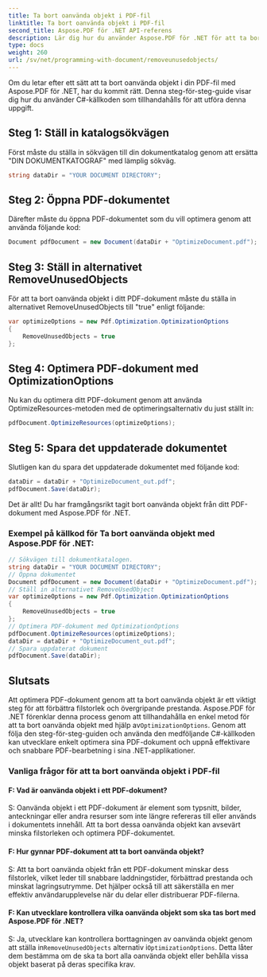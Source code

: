 ```yaml
---
title: Ta bort oanvända objekt i PDF-fil
linktitle: Ta bort oanvända objekt i PDF-fil
second_title: Aspose.PDF för .NET API-referens
description: Lär dig hur du använder Aspose.PDF för .NET för att ta bort oanvända objekt i PDF-filer med denna steg-för-steg-guide.
type: docs
weight: 260
url: /sv/net/programming-with-document/removeunusedobjects/
---
```

Om du letar efter ett sätt att ta bort oanvända objekt i din PDF-fil med Aspose.PDF för .NET, har du kommit rätt. Denna steg-för-steg-guide visar dig hur du använder C#-källkoden som tillhandahålls för att utföra denna uppgift.

## Steg 1: Ställ in katalogsökvägen

Först måste du ställa in sökvägen till din dokumentkatalog genom att ersätta "DIN DOKUMENTKATOGRAF" med lämplig sökväg.

```csharp
string dataDir = "YOUR DOCUMENT DIRECTORY";
```

## Steg 2: Öppna PDF-dokumentet

Därefter måste du öppna PDF-dokumentet som du vill optimera genom att använda följande kod:

```csharp
Document pdfDocument = new Document(dataDir + "OptimizeDocument.pdf");
```

## Steg 3: Ställ in alternativet RemoveUnusedObjects

För att ta bort oanvända objekt i ditt PDF-dokument måste du ställa in alternativet RemoveUnusedObjects till "true" enligt följande:

```csharp
var optimizeOptions = new Pdf.Optimization.OptimizationOptions
{
	RemoveUnusedObjects = true
};
```

## Steg 4: Optimera PDF-dokument med OptimizationOptions

Nu kan du optimera ditt PDF-dokument genom att använda OptimizeResources-metoden med de optimeringsalternativ du just ställt in:

```csharp
pdfDocument.OptimizeResources(optimizeOptions);
```

## Steg 5: Spara det uppdaterade dokumentet

Slutligen kan du spara det uppdaterade dokumentet med följande kod:

```csharp
dataDir = dataDir + "OptimizeDocument_out.pdf";
pdfDocument.Save(dataDir);
```

Det är allt! Du har framgångsrikt tagit bort oanvända objekt från ditt PDF-dokument med Aspose.PDF för .NET.

### Exempel på källkod för Ta bort oanvända objekt med Aspose.PDF för .NET:

```csharp
// Sökvägen till dokumentkatalogen.
string dataDir = "YOUR DOCUMENT DIRECTORY";
// Öppna dokumentet
Document pdfDocument = new Document(dataDir + "OptimizeDocument.pdf");
// Ställ in alternativet RemoveUsedObject
var optimizeOptions = new Pdf.Optimization.OptimizationOptions
{
	RemoveUnusedObjects = true
};
// Optimera PDF-dokument med OptimizationOptions
pdfDocument.OptimizeResources(optimizeOptions);
dataDir = dataDir + "OptimizeDocument_out.pdf";
// Spara uppdaterat dokument
pdfDocument.Save(dataDir);
```

## Slutsats

 Att optimera PDF-dokument genom att ta bort oanvända objekt är ett viktigt steg för att förbättra filstorlek och övergripande prestanda. Aspose.PDF för .NET förenklar denna process genom att tillhandahålla en enkel metod för att ta bort oanvända objekt med hjälp av`OptimizationOptions`. Genom att följa den steg-för-steg-guiden och använda den medföljande C#-källkoden kan utvecklare enkelt optimera sina PDF-dokument och uppnå effektivare och snabbare PDF-bearbetning i sina .NET-applikationer.

### Vanliga frågor för att ta bort oanvända objekt i PDF-fil

#### F: Vad är oanvända objekt i ett PDF-dokument?

S: Oanvända objekt i ett PDF-dokument är element som typsnitt, bilder, anteckningar eller andra resurser som inte längre refereras till eller används i dokumentets innehåll. Att ta bort dessa oanvända objekt kan avsevärt minska filstorleken och optimera PDF-dokumentet.

#### F: Hur gynnar PDF-dokument att ta bort oanvända objekt?

S: Att ta bort oanvända objekt från ett PDF-dokument minskar dess filstorlek, vilket leder till snabbare laddningstider, förbättrad prestanda och minskat lagringsutrymme. Det hjälper också till att säkerställa en mer effektiv användarupplevelse när du delar eller distribuerar PDF-filerna.

#### F: Kan utvecklare kontrollera vilka oanvända objekt som ska tas bort med Aspose.PDF för .NET?

 S: Ja, utvecklare kan kontrollera borttagningen av oanvända objekt genom att ställa in`RemoveUnusedObjects` alternativ i`OptimizationOptions`. Detta låter dem bestämma om de ska ta bort alla oanvända objekt eller behålla vissa objekt baserat på deras specifika krav.
